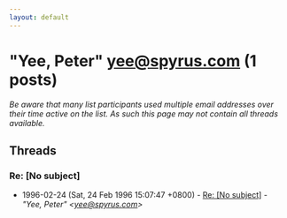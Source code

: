 ```yaml
---
layout: default
---
```


# "Yee, Peter" <yee@spyrus.com> (1 posts)

_Be aware that many list participants used multiple email addresses over their time active on the list. As such this page may not contain all threads available._

## Threads

### Re: [No subject]
+ 1996-02-24 (Sat, 24 Feb 1996 15:07:47 +0800) - [Re: [No subject]](/archive/1996/02/31711b9304eeceb89dbfd612d666e7901bf4ea15ac60f230892f6a13e2009ec3) - _"Yee, Peter" \<yee@spyrus.com\>_

